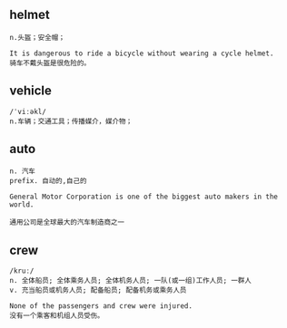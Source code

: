 ## helmet
```
n.头盔；安全帽；

It is dangerous to ride a bicycle without wearing a cycle helmet.
骑车不戴头盔是很危险的。
```

## vehicle
```
/ˈviːəkl/
n.车辆；交通工具；传播媒介，媒介物；
```

## auto
```
n. 汽车
prefix. 自动的,自己的

General Motor Corporation is one of the biggest auto makers in the world.

通用公司是全球最大的汽车制造商之一
```

## crew
```
/kruː/
n. 全体船员; 全体乘务人员; 全体机务人员; 一队(或一组)工作人员; 一群人
v. 充当船员或机务人员; 配备船员; 配备机务或乘务人员

None of the passengers and crew were injured.
没有一个乘客和机组人员受伤。
```